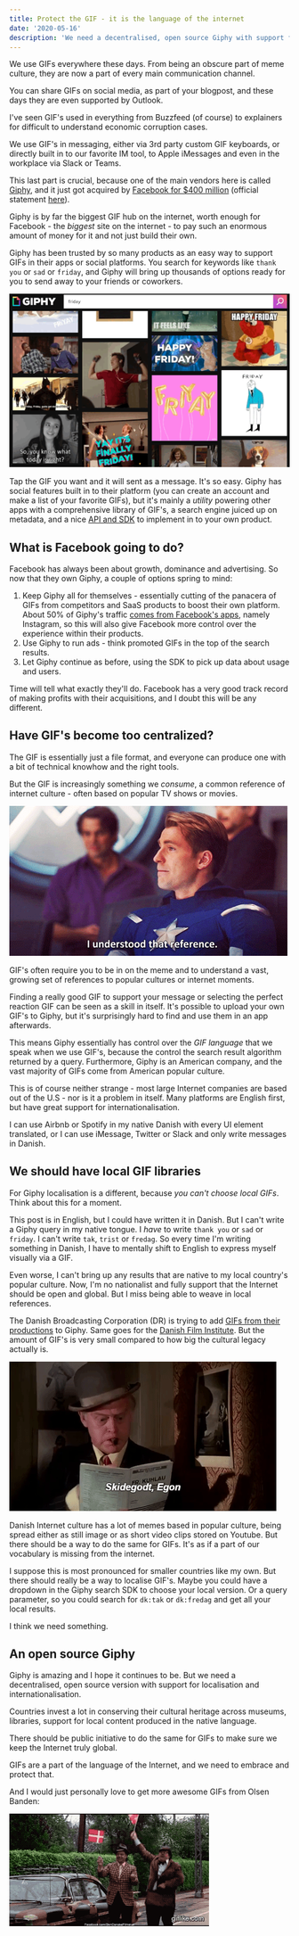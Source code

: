 ```yaml
---
title: Protect the GIF - it is the language of the internet
date: '2020-05-16'
description: 'We need a decentralised, open source Giphy with support for global content.'
---
```


We use GIFs everywhere these days. From being an obscure part of meme culture, they are now a part of every main communication channel.

You can share GIFs on social media, as part of your blogpost, and these days they are even supported by Outlook.

I've seen GIF's used in everything from Buzzfeed (of course) to explainers for difficult to understand economic corruption cases.

We use GIF's in messaging, either via 3rd party custom GIF keyboards, or directly built in to our favorite IM tool, to Apple iMessages and even in the workplace via Slack or Teams.

This last part is crucial, because one of the main vendors here is called [Giphy](https://giphy.com), and it just got acquired by [Facebook for $400 million](https://www.axios.com/scoop-facebook-to-buy-giphy-for-400-million-4a75a359-833b-484d-b15b-87e94d3de017.html) (official statement [here](https://about.fb.com/news/2020/05/welcome-giphy/)).

Giphy is by far the biggest GIF hub on the internet, worth enough for Facebook - the _biggest_ site on the internet - to pay such an enormous amount of money for it and not just build their own.

Giphy has been trusted by so many products as an easy way to support GIFs in their apps or social platforms. You search for keywords like `thank you` or `sad` or `friday`, and Giphy will bring up thousands of options ready for you to send away to your friends or coworkers.

![Giphy search for the keyword 'friday'](./giphy-search-friday.gif)

Tap the GIF you want and it will sent as a message. It's so easy. Giphy has social features built in to their platform (you can create an account and make a list of your favorite GIFs), but it's mainly a _utility_ powering other apps with a comprehensive library of GIF's, a search engine juiced up on metadata, and a nice [API and SDK](https://developers.giphy.com/) to implement in to your own product.

## What is Facebook going to do?

Facebook has always been about growth, dominance and advertising. So now that they own Giphy, a couple of options spring to mind:

1. Keep Giphy all for themselves - essentially cutting of the panacera of GIFs from competitors and SaaS products to boost their own platform. About 50% of Giphy's traffic [comes from Facebook's apps](https://about.fb.com/news/2020/05/welcome-giphy/), namely Instagram, so this will also give Facebook more control over the experience within their products.
2. Use Giphy to run ads - think promoted GIFs in the top of the search results.
3. Let Giphy continue as before, using the SDK to pick up data about usage and users.

Time will tell what exactly they'll do. Facebook has a very good track record of making profits with their acquisitions, and I doubt this will be any different.

## Have GIF's become too centralized?

The GIF is essentially just a file format, and everyone can produce one with a bit of technical knowhow and the right tools.

But the GIF is increasingly something we _consume_, a common reference of internet culture - often based on popular TV shows or movies.

![I understood that reference gif from Captain America](./captain-america.gif)

GIF's often require you to be in on the meme and to understand a vast, growing set of references to popular cultures or internet moments.

Finding a really good GIF to support your message or selecting the perfect reaction GIF can be seen as a skill in itself. It's possible to upload your own GIF's to Giphy, but it's surprisingly hard to find and use them in an app afterwards.

This means Giphy essentially has control over the _GIF language_ that we speak when we use GIF's, because the control the search result algorithm returned by a query.
Furthermore, Giphy is an American company, and the vast majority of GIFs come from American popular culture.

This is of course neither strange - most large Internet companies are based out of the U.S - nor is it a problem in itself. Many platforms are English first, but have great support for internationalisation.

I can use Airbnb or Spotify in my native Danish with every UI element translated, or I can use iMessage, Twitter or Slack and only write messages in Danish.

## We should have local GIF libraries

For Giphy localisation is a different, because _you can't choose local GIFs_. Think about this for a moment.

This post is in English, but I could have written it in Danish. But I can't write a Giphy query in my native tongue. I _have_ to write `thank you` or `sad` or `friday`. I can't write `tak`, `trist` or `fredag`. So every time I'm writing something in Danish, I have to mentally shift to English to express myself visually via a GIF.

Even worse, I can't bring up any results that are native to my local country's popular culture. Now, I'm no nationalist and fully support that the Internet should be open and global. But I miss being able to weave in local references.

The Danish Broadcasting Corporation (DR) is trying to add [GIFs from their productions](https://giphy.com/danmarksradio/) to Giphy. Same goes for the [Danish Film Institute](https://giphy.com/filminstituttet). But the amount of GIF's is very small compared to how big the cultural legacy actually is.

![GIF from the Olsen Banden Danish movie series](./olsenbanden.gif)

Danish Internet culture has a lot of memes based in popular culture, being spread either as still image or as short video clips stored on Youtube. But there should be a way to do the same for GIFs. It's as if a part of our vocabulary is missing from the internet.

I suppose this is most pronounced for smaller countries like my own. But there should really be a way to localise GIF's.
Maybe you could have a dropdown in the Giphy search SDK to choose your local version.
Or a query parameter, so you could search for `dk:tak` or `dk:fredag` and get all your local results.

I think we need something.

## An open source Giphy

Giphy is amazing and I hope it continues to be. But we need a decentralised, open source version with support for localisation and internationalisation.

Countries invest a lot in conserving their cultural heritage across museums, libraries, support for local content produced in the native language.

There should be public initiative to do the same for GIFs to make sure we keep the Internet truly global.

GIFs are a part of the language of the Internet, and we need to embrace and protect that.

And I would just personally love to get more awesome GIFs from Olsen Banden:

![A GIF from the movie Olsen Banden, two men waving with flags in celebration](./olsenbanden2.gif)
